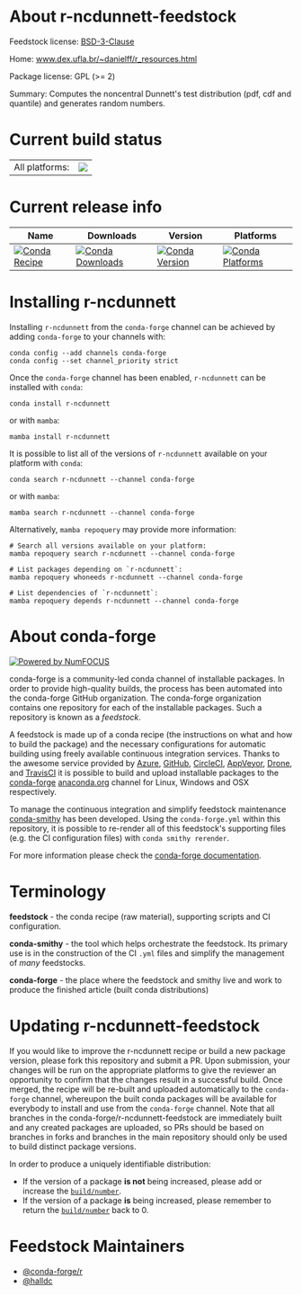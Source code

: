 About r-ncdunnett-feedstock
===========================

Feedstock license: [BSD-3-Clause](https://github.com/conda-forge/r-ncdunnett-feedstock/blob/main/LICENSE.txt)

Home: www.dex.ufla.br/~danielff/r_resources.html

Package license: GPL (>= 2)

Summary: Computes the noncentral Dunnett's test distribution (pdf, cdf and quantile) and generates random numbers. 

Current build status
====================


<table><tr><td>All platforms:</td>
    <td>
      <a href="https://dev.azure.com/conda-forge/feedstock-builds/_build/latest?definitionId=4262&branchName=main">
        <img src="https://dev.azure.com/conda-forge/feedstock-builds/_apis/build/status/r-ncdunnett-feedstock?branchName=main">
      </a>
    </td>
  </tr>
</table>

Current release info
====================

| Name | Downloads | Version | Platforms |
| --- | --- | --- | --- |
| [![Conda Recipe](https://img.shields.io/badge/recipe-r--ncdunnett-green.svg)](https://anaconda.org/conda-forge/r-ncdunnett) | [![Conda Downloads](https://img.shields.io/conda/dn/conda-forge/r-ncdunnett.svg)](https://anaconda.org/conda-forge/r-ncdunnett) | [![Conda Version](https://img.shields.io/conda/vn/conda-forge/r-ncdunnett.svg)](https://anaconda.org/conda-forge/r-ncdunnett) | [![Conda Platforms](https://img.shields.io/conda/pn/conda-forge/r-ncdunnett.svg)](https://anaconda.org/conda-forge/r-ncdunnett) |

Installing r-ncdunnett
======================

Installing `r-ncdunnett` from the `conda-forge` channel can be achieved by adding `conda-forge` to your channels with:

```
conda config --add channels conda-forge
conda config --set channel_priority strict
```

Once the `conda-forge` channel has been enabled, `r-ncdunnett` can be installed with `conda`:

```
conda install r-ncdunnett
```

or with `mamba`:

```
mamba install r-ncdunnett
```

It is possible to list all of the versions of `r-ncdunnett` available on your platform with `conda`:

```
conda search r-ncdunnett --channel conda-forge
```

or with `mamba`:

```
mamba search r-ncdunnett --channel conda-forge
```

Alternatively, `mamba repoquery` may provide more information:

```
# Search all versions available on your platform:
mamba repoquery search r-ncdunnett --channel conda-forge

# List packages depending on `r-ncdunnett`:
mamba repoquery whoneeds r-ncdunnett --channel conda-forge

# List dependencies of `r-ncdunnett`:
mamba repoquery depends r-ncdunnett --channel conda-forge
```


About conda-forge
=================

[![Powered by
NumFOCUS](https://img.shields.io/badge/powered%20by-NumFOCUS-orange.svg?style=flat&colorA=E1523D&colorB=007D8A)](https://numfocus.org)

conda-forge is a community-led conda channel of installable packages.
In order to provide high-quality builds, the process has been automated into the
conda-forge GitHub organization. The conda-forge organization contains one repository
for each of the installable packages. Such a repository is known as a *feedstock*.

A feedstock is made up of a conda recipe (the instructions on what and how to build
the package) and the necessary configurations for automatic building using freely
available continuous integration services. Thanks to the awesome service provided by
[Azure](https://azure.microsoft.com/en-us/services/devops/), [GitHub](https://github.com/),
[CircleCI](https://circleci.com/), [AppVeyor](https://www.appveyor.com/),
[Drone](https://cloud.drone.io/welcome), and [TravisCI](https://travis-ci.com/)
it is possible to build and upload installable packages to the
[conda-forge](https://anaconda.org/conda-forge) [anaconda.org](https://anaconda.org/)
channel for Linux, Windows and OSX respectively.

To manage the continuous integration and simplify feedstock maintenance
[conda-smithy](https://github.com/conda-forge/conda-smithy) has been developed.
Using the ``conda-forge.yml`` within this repository, it is possible to re-render all of
this feedstock's supporting files (e.g. the CI configuration files) with ``conda smithy rerender``.

For more information please check the [conda-forge documentation](https://conda-forge.org/docs/).

Terminology
===========

**feedstock** - the conda recipe (raw material), supporting scripts and CI configuration.

**conda-smithy** - the tool which helps orchestrate the feedstock.
                   Its primary use is in the construction of the CI ``.yml`` files
                   and simplify the management of *many* feedstocks.

**conda-forge** - the place where the feedstock and smithy live and work to
                  produce the finished article (built conda distributions)


Updating r-ncdunnett-feedstock
==============================

If you would like to improve the r-ncdunnett recipe or build a new
package version, please fork this repository and submit a PR. Upon submission,
your changes will be run on the appropriate platforms to give the reviewer an
opportunity to confirm that the changes result in a successful build. Once
merged, the recipe will be re-built and uploaded automatically to the
`conda-forge` channel, whereupon the built conda packages will be available for
everybody to install and use from the `conda-forge` channel.
Note that all branches in the conda-forge/r-ncdunnett-feedstock are
immediately built and any created packages are uploaded, so PRs should be based
on branches in forks and branches in the main repository should only be used to
build distinct package versions.

In order to produce a uniquely identifiable distribution:
 * If the version of a package **is not** being increased, please add or increase
   the [``build/number``](https://docs.conda.io/projects/conda-build/en/latest/resources/define-metadata.html#build-number-and-string).
 * If the version of a package **is** being increased, please remember to return
   the [``build/number``](https://docs.conda.io/projects/conda-build/en/latest/resources/define-metadata.html#build-number-and-string)
   back to 0.

Feedstock Maintainers
=====================

* [@conda-forge/r](https://github.com/conda-forge/r/)
* [@halldc](https://github.com/halldc/)


